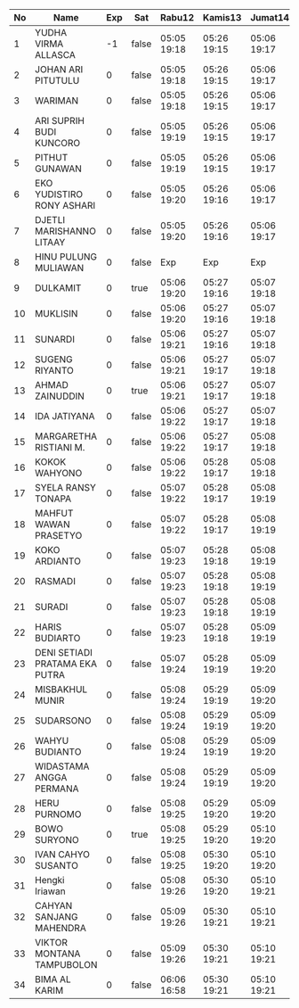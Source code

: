 | No | Name | Exp | Sat | Rabu12 | Kamis13 | Jumat14 |
|-----|-----|-----|-----|-----|-----|-----|
| 1 | YUDHA VIRMA ALLASCA | -1 | false | 05:05 19:18 | 05:26 19:15 | 05:06 19:17 |
| 2 | JOHAN ARI PITUTULU | 0 | false | 05:05 19:18 | 05:26 19:15 | 05:06 19:17 |
| 3 | WARIMAN | 0 | false | 05:05 19:18 | 05:26 19:15 | 05:06 19:17 |
| 4 | ARI SUPRIH BUDI KUNCORO | 0 | false | 05:05 19:19 | 05:26 19:15 | 05:06 19:17 |
| 5 | PITHUT GUNAWAN | 0 | false | 05:05 19:19 | 05:26 19:15 | 05:06 19:17 |
| 6 | EKO YUDISTIRO RONY ASHARI | 0 | false | 05:05 19:20 | 05:26 19:16 | 05:06 19:17 |
| 7 | DJETLI MARISHANNO LITAAY | 0 | false | 05:05 19:20 | 05:26 19:16 | 05:06 19:17 |
| 8 | HINU PULUNG MULIAWAN | 0 | false | Exp | Exp | Exp |
| 9 | DULKAMIT | 0 | true | 05:06 19:20 | 05:27 19:16 | 05:07 19:18 |
| 10 | MUKLISIN | 0 | false | 05:06 19:20 | 05:27 19:16 | 05:07 19:18 |
| 11 | SUNARDI | 0 | false | 05:06 19:21 | 05:27 19:16 | 05:07 19:18 |
| 12 | SUGENG RIYANTO | 0 | false | 05:06 19:21 | 05:27 19:17 | 05:07 19:18 |
| 13 | AHMAD ZAINUDDIN | 0 | true | 05:06 19:21 | 05:27 19:17 | 05:07 19:18 |
| 14 | IDA JATIYANA | 0 | false | 05:06 19:22 | 05:27 19:17 | 05:07 19:18 |
| 15 | MARGARETHA RISTIANI M. | 0 | false | 05:06 19:22 | 05:27 19:17 | 05:08 19:18 |
| 16 | KOKOK WAHYONO | 0 | false | 05:06 19:22 | 05:28 19:17 | 05:08 19:18 |
| 17 | SYELA RANSY TONAPA | 0 | false | 05:07 19:22 | 05:28 19:17 | 05:08 19:19 |
| 18 | MAHFUT WAWAN PRASETYO | 0 | false | 05:07 19:22 | 05:28 19:17 | 05:08 19:19 |
| 19 | KOKO ARDIANTO | 0 | false | 05:07 19:23 | 05:28 19:18 | 05:08 19:19 |
| 20 | RASMADI | 0 | false | 05:07 19:23 | 05:28 19:18 | 05:08 19:19 |
| 21 | SURADI | 0 | false | 05:07 19:23 | 05:28 19:18 | 05:08 19:19 |
| 22 | HARIS BUDIARTO | 0 | false | 05:07 19:23 | 05:28 19:18 | 05:09 19:19 |
| 23 | DENI SETIADI PRATAMA EKA PUTRA | 0 | false | 05:07 19:24 | 05:28 19:19 | 05:09 19:20 |
| 24 | MISBAKHUL MUNIR | 0 | false | 05:08 19:24 | 05:29 19:19 | 05:09 19:20 |
| 25 | SUDARSONO | 0 | false | 05:08 19:24 | 05:29 19:19 | 05:09 19:20 |
| 26 | WAHYU BUDIANTO | 0 | false | 05:08 19:24 | 05:29 19:19 | 05:09 19:20 |
| 27 | WIDASTAMA ANGGA PERMANA | 0 | false | 05:08 19:24 | 05:29 19:19 | 05:09 19:20 |
| 28 | HERU PURNOMO | 0 | false | 05:08 19:25 | 05:29 19:20 | 05:09 19:20 |
| 29 | BOWO SURYONO | 0 | true | 05:08 19:25 | 05:29 19:20 | 05:10 19:20 |
| 30 | IVAN CAHYO SUSANTO | 0 | false | 05:08 19:25 | 05:30 19:20 | 05:10 19:20 |
| 31 | Hengki Iriawan | 0 | false | 05:08 19:26 | 05:30 19:20 | 05:10 19:21 |
| 32 | CAHYAN SANJANG MAHENDRA | 0 | false | 05:09 19:26 | 05:30 19:21 | 05:10 19:21 |
| 33 | VIKTOR MONTANA TAMPUBOLON | 0 | false | 05:09 19:26 | 05:30 19:21 | 05:10 19:21 |
| 34 | BIMA AL KARIM | 0 | false | 06:06 16:58 | 05:30 19:21 | 05:10 19:21 |
